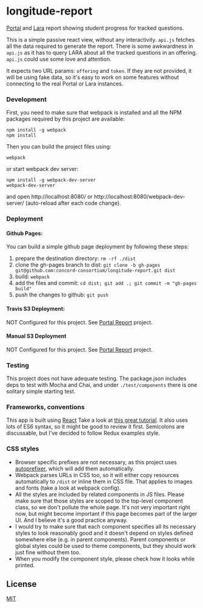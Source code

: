 # longitude-report

[Portal](https://github.com/concord-consortium/rigse) and [Lara](https://github.com/concord-consortium/lara) report showing student progress for tracked questions.

This is a simple passive react view, without any interactivity. `api.js` fetches all the data required to generate the report. There is some awkwardness in `api.js` as it has to query LARA about all the tracked questions in an offering.  `api.js` could use some love and attention.

It expects two URL params: `offering` and `token`. If they are not provided, it will be using fake data, so it's easy to work on some features without connecting to the real Portal or Lara instances.



### Development

First, you need to make sure that webpack is installed and all the NPM packages required by this project are available:

```
npm install -g webpack
npm install
```
Then you can build the project files using:
```
webpack
```
or start webpack dev server:
```
npm install -g webpack-dev-server 
webpack-dev-server
```
and open http://localhost:8080/ or http://localhost:8080/webpack-dev-server/ (auto-reload after each code change).

### Deployment

#### Github Pages:
You can build a simple github page deployment by following these steps:
1. prepare the destination directory: `rm -rf ./dist`
1. clone the gh-pages branch to dist: `git clone -b gh-pages git@github.com:concord-consortium/longitude-report.git dist`
1. build: `webpack`
1. add the files and commit: `cd dist; git add .; git commit -m "gh-pages build"`
1. push the changes to github: `git push`

#### Travis S3 Deployment:
NOT Configured for this project.  See [Portal Report](https://github.com/concord-consortium/portal-report) project.

#### Manual S3 Deployment
NOT Configured for this project.  See [Portal Report](https://github.com/concord-consortium/portal-report) project.

### Testing
This project does not have adequate testing.  The package.json includes deps to test with Mocha and Chai, and under `./test/components` there is one solitary simple starting test.

### Frameworks, conventions

This app is built using [React](https://facebook.github.io/react/) Take a look at [this great tutorial](http://teropa.info/blog/2015/09/10/full-stack-redux-tutorial.html). It also uses lots of ES6 syntax, so it might be good to review it first. Semicolons are discussable, but I've decided to follow Redux examples style.

### CSS styles

* Browser specific prefixes are not necessary, as this project uses [autoprefixer](https://github.com/postcss/autoprefixer), which will add them automatically.
* Webpack parses URLs in CSS too, so it will either copy resources automatically to `/dist` or inline them in CSS file. That applies to images and fonts (take a look at webpack config).
* All the styles are included by related components in JS files. Please make sure that those styles are scoped to the top-level component class, so we don't pollute the whole page. It's not very important right now, but might become important if this page becomes part of the larger UI. And I believe it's a good practice anyway. 
* I would try to make sure that each component specifies all its necessary styles to look reasonably good and it doesn't depend on styles defined somewhere else (e.g. in parent components). Parent components or global styles could be used to theme components, but they should work just fine without them too.
* When you modify the component style, please check how it looks while printed.



## License

[MIT](https://github.com/concord-consortium/grasp-seasons/blob/master/LICENSE)

